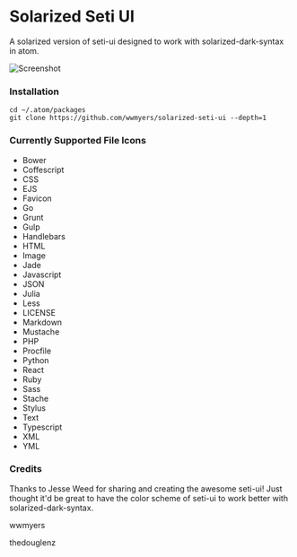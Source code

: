 # Solarized Seti UI


A solarized version of seti-ui designed to work with solarized-dark-syntax in atom.


![Screenshot](https://github.com/wwmyers/solarized-seti-ui/raw/master/screenshot.png)


### Installation

```
cd ~/.atom/packages
git clone https://github.com/wwmyers/solarized-seti-ui --depth=1
```


### Currently Supported File Icons
* Bower
* Coffescript
* CSS
* EJS
* Favicon
* Go
* Grunt
* Gulp
* Handlebars
* HTML
* Image
* Jade
* Javascript
* JSON
* Julia
* Less
* LICENSE
* Markdown
* Mustache
* PHP
* Procfile
* Python
* React
* Ruby
* Sass
* Stache
* Stylus
* Text
* Typescript
* XML
* YML

### Credits
Thanks to Jesse Weed for sharing and creating the awesome seti-ui! Just thought it'd be great to have the color scheme of seti-ui to work better with solarized-dark-syntax.

wwmyers

thedouglenz
